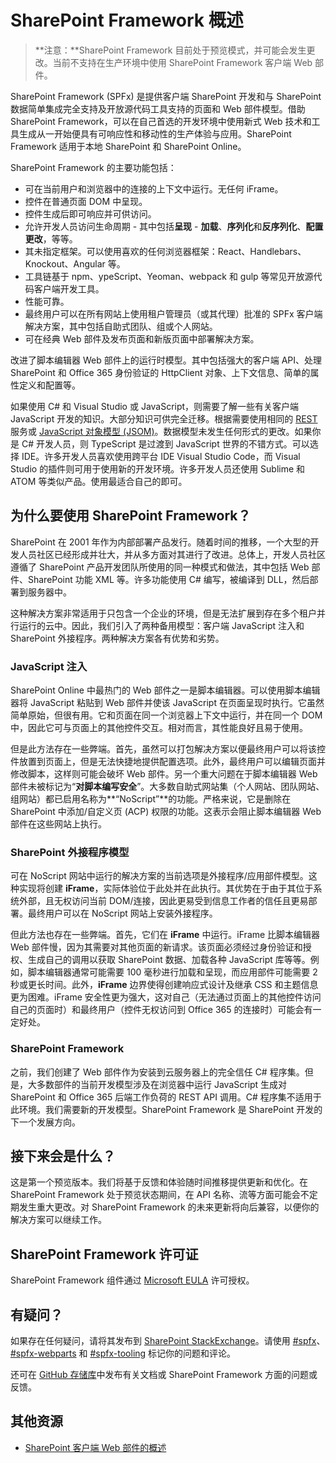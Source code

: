 # <a name="overview-of-the-sharepoint-framework"></a>SharePoint Framework 概述

>**注意：**SharePoint Framework 目前处于预览模式，并可能会发生更改。当前不支持在生产环境中使用 SharePoint Framework 客户端 Web 部件。

SharePoint Framework (SPFx) 是提供客户端 SharePoint 开发和与 SharePoint 数据简单集成完全支持及开放源代码工具支持的页面和 Web 部件模型。借助 SharePoint Framework，可以在自己首选的开发环境中使用新式 Web 技术和工具生成从一开始便具有可响应性和移动性的生产体验与应用。SharePoint Framework 适用于本地 SharePoint 和 SharePoint Online。
 
SharePoint Framework 的主要功能包括：

* 可在当前用户和浏览器中的连接的上下文中运行。无任何 iFrame。
* 控件在普通页面 DOM 中呈现。
* 控件生成后即可响应并可供访问。
* 允许开发人员访问生命周期 - 其中包括**呈现** -  **加载**、**序列化**和**反序列化**、**配置更改**，等等。
* 其未指定框架。可以使用喜欢的任何浏览器框架：React、Handlebars、Knockout、Angular 等。
* 工具链基于 npm、ypeScript、Yeoman、webpack 和 gulp 等常见开放源代码客户端开发工具。
* 性能可靠。
* 最终用户可以在所有网站上使用租户管理员（或其代理）批准的 SPFx 客户端解决方案，其中包括自助式团队、组或个人网站。 
* 可在经典 Web 部件及发布页面和新版页面中部署解决方案。
 
改进了脚本编辑器 Web 部件上的运行时模型。其中包括强大的客户端 API、处理 SharePoint 和 Office 365 身份验证的 HttpClient 对象、上下文信息、简单的属性定义和配置等。 

如果使用 C# 和 Visual Studio 或 JavaScript，则需要了解一些有关客户端 JavaScript 开发的知识。大部分知识可供完全迁移。根据需要使用相同的 [REST](https://msdn.microsoft.com/en-us/library/office/jj860569.aspx) 服务或 [JavaScript 对象模型 (JSOM)](https://msdn.microsoft.com/en-us/library/office/jj193034.aspx)。数据模型未发生任何形式的更改。如果你是 C# 开发人员，则 TypeScript 是过渡到 JavaScript 世界的不错方式。可以选择 IDE。许多开发人员喜欢使用跨平台 IDE Visual Studio Code，而 Visual Studio 的插件则可用于使用新的开发环境。许多开发人员还使用 Sublime 和 ATOM 等类似产品。使用最适合自己的即可。

## <a name="why-the-sharepoint-framework"></a>为什么要使用 SharePoint Framework？

SharePoint 在 2001 年作为内部部署产品发行。随着时间的推移，一个大型的开发人员社区已经形成并壮大，并从多方面对其进行了改进。总体上，开发人员社区遵循了 SharePoint 产品开发团队所使用的同一种模式和做法，其中包括 Web 部件、SharePoint 功能 XML 等。许多功能使用 C# 编写，被编译到 DLL，然后部署到服务器中。
 
这种解决方案非常适用于只包含一个企业的环境，但是无法扩展到存在多个租户并行运行的云中。因此，我们引入了两种备用模型：客户端 JavaScript 注入和 SharePoint 外接程序。两种解决方案各有优势和劣势。 

### <a name="javascript-injection"></a>JavaScript 注入

SharePoint Online 中最热门的 Web 部件之一是脚本编辑器。可以使用脚本编辑器将 JavaScript 粘贴到 Web 部件并使该 JavaScript 在页面呈现时执行。它虽然简单原始，但很有用。它和页面在同一个浏览器上下文中运行，并在同一个 DOM 中，因此它可与页面上的其他控件交互。相对而言，其性能良好且易于使用。 

但是此方法存在一些弊端。首先，虽然可以打包解决方案以便最终用户可以将该控件放置到页面上，但是无法快捷地提供配置选项。此外，最终用户可以编辑页面并修改脚本，这样则可能会破坏 Web 部件。另一个重大问题在于脚本编辑器 Web 部件未被标记为“**对脚本编写安全**”。大多数自助式网站集（个人网站、团队网站、组网站）都已启用名称为**“NoScript”**的功能。严格来说，它是删除在 SharePoint 中添加/自定义页 (ACP) 权限的功能。这表示会阻止脚本编辑器 Web 部件在这些网站上执行。  

### <a name="sharepoint-add-in-model"></a>SharePoint 外接程序模型

可在 NoScript 网站中运行的解决方案的当前选项是外接程序/应用部件模型。这种实现将创建 **iFrame**，实际体验位于此处并在此执行。其优势在于由于其位于系统外部，且无权访问当前 DOM/连接，因此更易受到信息工作者的信任且更易部署。最终用户可以在 NoScript 网站上安装外接程序。 

但此方法也存在一些弊端。首先，它们在 **iFrame** 中运行。iFrame 比脚本编辑器 Web 部件慢，因为其需要对其他页面的新请求。该页面必须经过身份验证和授权、生成自己的调用以获取 SharePoint 数据、加载各种 JavaScript 库等等。例如，脚本编辑器通常可能需要 100 毫秒进行加载和呈现，而应用部件可能需要 2 秒或更长时间。此外，**iFrame** 边界使得创建响应式设计及继承 CSS 和主题信息更为困难。iFrame 安全性更为强大，这对自己（无法通过页面上的其他控件访问自己的页面时）和最终用户（控件无权访问到 Office 365 的连接时）可能会有一定好处。


### <a name="sharepoint-framework"></a>SharePoint Framework 

之前，我们创建了 Web 部件作为安装到云服务器上的完全信任 C# 程序集。但是，大多数部件的当前开发模型涉及在浏览器中运行 JavaScript 生成对 SharePoint 和 Office 365 后端工作负荷的 REST API 调用。C# 程序集不适用于此环境。我们需要新的开发模型。SharePoint Framework 是 SharePoint 开发的下一个发展方向。

## <a name="whats-next"></a>接下来会是什么？

这是第一个预览版本。我们将基于反馈和体验随时间推移提供更新和优化。在 SharePoint Framework 处于预览状态期间，在 API 名称、流等方面可能会不定期发生重大更改。对 SharePoint Framework 的未来更新将向后兼容，以便你的解决方案可以继续工作。

## <a name="sharepoint-framework-license"></a>SharePoint Framework 许可证

SharePoint Framework 组件通过 [Microsoft EULA](https://github.com/SharePoint/sp-dev-docs/blob/master/Microsoft%20Sharepoint%20Framework%20Preview%20EULA.DOCX) 许可授权。

## <a name="questions"></a>有疑问？

如果存在任何疑问，请将其发布到 [SharePoint StackExchange](http://sharepoint.stackexchange.com/)。请使用 [#spfx](http://sharepoint.stackexchange.com/tags/spfx/)、[#spfx-webparts](http://sharepoint.stackexchange.com/tags/spfx-webparts/) 和 [#spfx-tooling](http://sharepoint.stackexchange.com/tags/spfx-tooling/) 标记你的问题和评论。 

还可在 [GitHub 存储库](https://github.com/SharePoint/sp-dev-docs/issues)中发布有关文档或 SharePoint Framework 方面的问题或反馈。

## <a name="additional-resources"></a>其他资源

- [SharePoint 客户端 Web 部件的概述](./web-parts/overview-client-side-web-parts)
